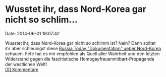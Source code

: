 Wusstet ihr, dass Nord-Korea gar nicht so schlim\...
====================================================

Date: 2014-06-01 19:07:42

Wusstet ihr, dass Nord-Korea gar nicht so schlimm ist? Nein? Dann
solltet ihr aber schleunigst diese [Russia Today \"Dokumentation\" ueber
Nord-Korea](https://www.youtube.com/watch?v=Tv57s_8TB-M) schauen. Fefe
hat es mir empfohlen als Quell aller Wahrheit und den letzten Widerstand
gegen die faschistische Homogayfrauenmitbart-Propaganda der westlichen
Welt!\
[\[0\] Kommentare](http://fettemama.org/p/950)
